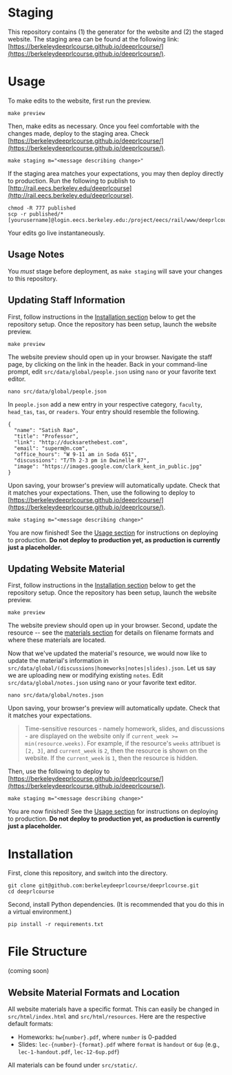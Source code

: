 # Staging
This repository contains (1) the generator for the website and (2) the
staged website. The staging area can be found at the following link:
[https://berkeleydeeprlcourse.github.io/deeprlcourse/](https://berkeleydeeprlcourse.github.io/deeprlcourse/).

# Usage

To make edits to the website, first run the preview.

    make preview

Then, make edits as necessary. Once you feel comfortable
with the changes made, deploy to the staging area. Check
[https://berkeleydeeprlcourse.github.io/deeprlcourse/](https://berkeleydeeprlcourse.github.io/deeprlcourse/).

    make staging m="<message describing change>"

If the staging area matches your expectations, you may then deploy
directly to production. Run the following to publish to
[http://rail.eecs.berkeley.edu/deeprlcourse](http://rail.eecs.berkeley.edu/deeprlcourse).

    chmod -R 777 published
    scp -r published/* [yourusername]@login.eecs.berkeley.edu:/project/eecs/rail/www/deeprlcourse/

Your edits go live instantaneously.

## Usage Notes

You *must* stage before deployment, as `make staging` will save your
changes to this repository.

## Updating Staff Information

First, follow instructions in the
[Installation section](https://github.com/berkeleydeeprlcourse/deeprlcourse#installation)
below to get the repository setup. Once the repository has been setup,
launch the website preview.

    make preview

The website preview should open up in your browser. Navigate the staff
page, by clicking on the link in the header. Back in your
command-line prompt, edit `src/data/global/people.json` using `nano`
or your favorite text editor.

    nano src/data/global/people.json

In `people.json` add a new entry in your respective category,
`faculty`, `head_tas`, `tas`, or `readers`. Your entry should resemble
the following.

    {
      "name": "Satish Rao",
      "title": "Professor",
      "link": "http://ducksarethebest.com",
      "email": "superm@n.com",
      "office_hours": "W 9-11 am in Soda 651",
      "discussions": "T/Th 2-3 pm in Dwinelle 87",
      "image": "https://images.google.com/clark_kent_in_public.jpg"
    }

Upon saving, your browser's preview will automatically update. Check
that it matches your expectations. Then, use the following to deploy
to [https://berkeleydeeprlcourse.github.io/deeprlcourse/](https://berkeleydeeprlcourse.github.io/deeprlcourse/).

    make staging m="<message describing change>"

You are now finished! See the
[Usage section](https://github.com/berkeleydeeprlcourse/deeprlcourse#usage) for instructions
on deploying to production. **Do not deploy to production yet, as
production is currently just a placeholder.**

## Updating Website Material

First, follow instructions in the
[Installation section](https://github.com/berkeleydeeprlcourse/deeprlcourse#installation)
below to get the repository setup. Once the repository has been setup,
launch the website preview.

    make preview

The website preview should open up in your browser. Second, update the
resource -- see the [materials section](https://github.com/berkeleydeeprlcourse/deeprlcourse#website-material-formats-and-location)
for details on filename formats and where these materials are located.

Now that we've updated the material's resource, we would now like to
update the material's information in
`src/data/global/(discussions|homeworks|notes|slides).json`. Let us say
we are uploading new or modifying existing `notes`. Edit
`src/data/global/notes.json` using `nano` or your favorite text editor.

    nano src/data/global/notes.json

Upon saving, your browser's preview will automatically update. Check
that it matches your expectations.

> Time-sensitive resources - namely homework, slides, and discussions -
  are displayed on the website only if
  `current_week >= min(resource.weeks)`. For example, if the resource's
  `weeks` attribuet is `[2, 3]`, and `current_week` is `2`, then the
  resource is shown on the website. If the `current_week` is `1`, then
  the resource is hidden.

Then, use the following to deploy to
[https://berkeleydeeprlcourse.github.io/deeprlcourse/](https://berkeleydeeprlcourse.github.io/deeprlcourse/).

    make staging m="<message describing change>"

You are now finished! See the
[Usage section](https://github.com/berkeleydeeprlcourse/deeprlcourse#usage) for instructions
on deploying to production. **Do not deploy to production yet, as
production is currently just a placeholder.**

# Installation

First, clone this repository, and switch into the directory.

    git clone git@github.com:berkeleydeeprlcourse/deeprlcourse.git
    cd deeprlcourse

Second, install Python dependencies. (It is recommended that you do this in a virtual environment.)

    pip install -r requirements.txt

# File Structure

(coming soon)

## Website Material Formats and Location

All website materials have a specific format. This can easily be changed
in `src/html/index.html` and `src/html/resources`. Here are the
respective default formats:

- Homeworks: `hw{number}.pdf`, where `number` is 0-padded
- Slides: `lec-{number}-{format}.pdf` where `format` is `handout` or `6up` (e.g., `lec-1-handout.pdf`, `lec-12-6up.pdf`)

All materials can be found under `src/static/`.
